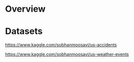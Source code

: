 # Overview

# Datasets

https://www.kaggle.com/sobhanmoosavi/us-accidents

https://www.kaggle.com/sobhanmoosavi/us-weather-events

